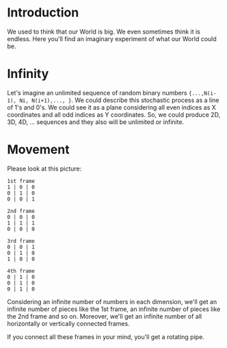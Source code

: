# Introduction

We used to think that our World is big. We even sometimes think it is endless. Here you'll find an imaginary experiment of what our World could be.

# Infinity

Let's imagine an unlimited sequence of random binary numbers `{...,N(i-1), Ni, N(i+1),..., }`. We could describe this stochastic process as a line of 1's and 0's. We could see it as a plane considering all even indices as X coordinates and all odd indices as Y coordinates. So, we could produce 2D, 3D, 4D, ... sequences and they also will be unlimited or infinite.

# Movement

Please look at this picture:
```
1st frame
1 | 0 | 0
0 | 1 | 0
0 | 0 | 1

2nd frame
0 | 0 | 0
1 | 1 | 1
0 | 0 | 0

3rd frame
0 | 0 | 1
0 | 1 | 0
1 | 0 | 0

4th frame
0 | 1 | 0
0 | 1 | 0
0 | 1 | 0
```

Considering an infinite number of numbers in each dimension, we'll get an infinite number of pieces like the 1st frame, an infinite number of pieces like the 2nd frame and so on. Moreover, we'll get an infinite number of all horizontally or vertically connected frames.

If you connect all these frames in your mind, you'll get a rotating pipe.

